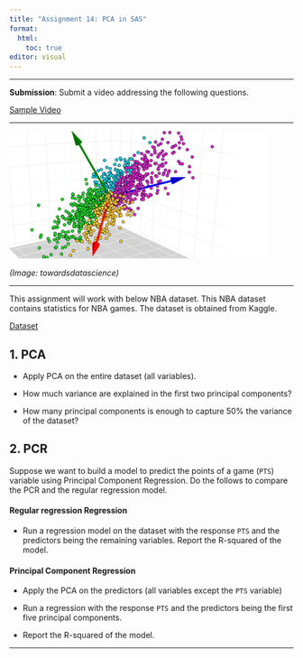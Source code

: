 ```yaml
---
title: "Assignment 14: PCA in SAS"
format: 
  html: 
    toc: true
editor: visual
---
```





------------------------------------------------------------------------

**Submission**: Submit a video addressing the following questions.

[Sample Video](https://bryant.hosted.panopto.com/Panopto/Pages/Viewer.aspx?id=bcd42de1-6331-4ac1-8def-b14f0158a057)

------------------------------------------------------------------------

![](17.png)

*(Image: towardsdatascience)*

------------------------------------------------------------------------

This assignment will work with below NBA dataset.  This NBA dataset contains statistics for NBA games. The dataset is obtained from Kaggle. 

[Dataset](games_details2.csv)

## 1. PCA

- Apply PCA on the entire dataset (all variables). 

- How much variance are explained in the first two principal components?  

- How many principal components is enough to capture 50% the variance of the dataset?

## 2. PCR

Suppose we want to build a model to predict the points of a game (`PTS`) variable using Principal Component Regression.  Do the follows to compare the PCR and the regular regression model.

#### Regular regression Regression 

- Run a regression model on the dataset with the response `PTS` and the predictors being the remaining variables. Report the R-squared of the model. 

#### Principal Component Regression

- Apply the PCA on the predictors (all variables except the `PTS` variable)

- Run a regression with the response `PTS` and the predictors being the first five principal components. 

- Report the R-squared of the model. 

------------------------------------------------------------------------

